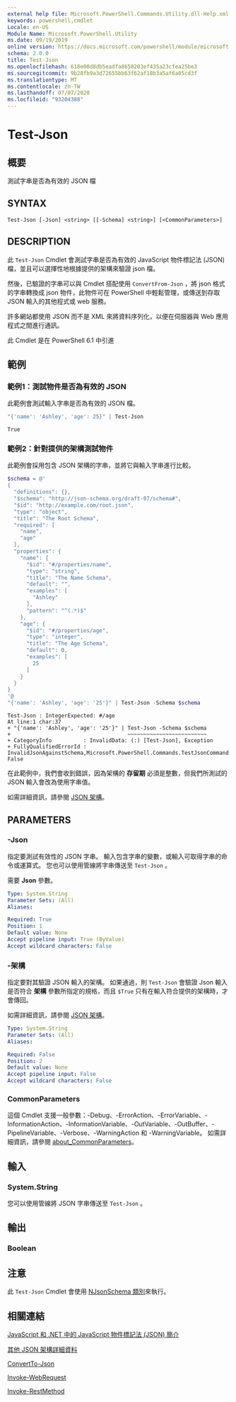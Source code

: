 ```yaml
---
external help file: Microsoft.PowerShell.Commands.Utility.dll-Help.xml
keywords: powershell,cmdlet
Locale: en-US
Module Name: Microsoft.PowerShell.Utility
ms.date: 09/19/2019
online version: https://docs.microsoft.com/powershell/module/microsoft.powershell.utility/test-json?view=powershell-6&WT.mc_id=ps-gethelp
schema: 2.0.0
title: Test-Json
ms.openlocfilehash: 618e00d8db5eadfa8658203ef435a23cfea25be3
ms.sourcegitcommit: 9b28fb9a3d72655bb63f62af18b3a5af6a05cd3f
ms.translationtype: MT
ms.contentlocale: zh-TW
ms.lasthandoff: 07/07/2020
ms.locfileid: "93204388"
---
```

# Test-Json

## 概要
測試字串是否為有效的 JSON 檔

## SYNTAX

```
Test-Json [-Json] <string> [[-Schema] <string>] [<CommonParameters>]
```

## DESCRIPTION

此 `Test-Json` Cmdlet 會測試字串是否為有效的 JavaScript 物件標記法 (JSON) 檔，並且可以選擇性地根據提供的架構來驗證 json 檔。

然後，已驗證的字串可以與 Cmdlet 搭配使用 `ConvertFrom-Json` ，將 json 格式的字串轉換成 json 物件，此物件可在 PowerShell 中輕鬆管理，或傳送到存取 JSON 輸入的其他程式或 web 服務。

許多網站都使用 JSON 而不是 XML 來將資料序列化，以便在伺服器與 Web 應用程式之間進行通訊。

此 Cmdlet 是在 PowerShell 6.1 中引進

## 範例

### 範例1：測試物件是否為有效的 JSON

此範例會測試輸入字串是否為有效的 JSON 檔。

```powershell
"{'name': 'Ashley', 'age': 25}" | Test-Json
```

```Output
True
```

### 範例2：針對提供的架構測試物件

此範例會採用包含 JSON 架構的字串，並將它與輸入字串進行比較。

```powershell
$schema = @'
{
  "definitions": {},
  "$schema": "http://json-schema.org/draft-07/schema#",
  "$id": "http://example.com/root.json",
  "type": "object",
  "title": "The Root Schema",
  "required": [
    "name",
    "age"
  ],
  "properties": {
    "name": {
      "$id": "#/properties/name",
      "type": "string",
      "title": "The Name Schema",
      "default": "",
      "examples": [
        "Ashley"
      ],
      "pattern": "^(.*)$"
    },
    "age": {
      "$id": "#/properties/age",
      "type": "integer",
      "title": "The Age Schema",
      "default": 0,
      "examples": [
        25
      ]
    }
  }
}
'@
"{'name': 'Ashley', 'age': '25'}" | Test-Json -Schema $schema
```

```Output
Test-Json : IntegerExpected: #/age
At line:1 char:37
+ "{'name': 'Ashley', 'age': '25'}" | Test-Json -Schema $schema
+                                     ~~~~~~~~~~~~~~~~~~~~~~~~~
+ CategoryInfo          : InvalidData: (:) [Test-Json], Exception
+ FullyQualifiedErrorId : InvalidJsonAgainstSchema,Microsoft.PowerShell.Commands.TestJsonCommand
False
```

在此範例中，我們會收到錯誤，因為架構的 **存留期** 必須是整數，但我們所測試的 JSON 輸入會改為使用字串值。

如需詳細資訊，請參閱 [JSON 架構](https://json-schema.org/)。

## PARAMETERS

### -Json

指定要測試有效性的 JSON 字串。 輸入包含字串的變數，或輸入可取得字串的命令或運算式。 您也可以使用管線將字串傳送至 `Test-Json` 。

需要 **Json** 參數。

```yaml
Type: System.String
Parameter Sets: (All)
Aliases:

Required: True
Position: 1
Default value: None
Accept pipeline input: True (ByValue)
Accept wildcard characters: False
```

### -架構

指定要對其驗證 JSON 輸入的架構。 如果通過，則 `Test-Json` 會驗證 Json 輸入是否符合 **架構** 參數所指定的規格，而且 `$True` 只有在輸入符合提供的架構時，才會傳回。

如需詳細資訊，請參閱 [JSON 架構](https://json-schema.org/)。

```yaml
Type: System.String
Parameter Sets: (All)
Aliases:

Required: False
Position: 2
Default value: None
Accept pipeline input: False
Accept wildcard characters: False
```

### CommonParameters

這個 Cmdlet 支援一般參數：-Debug、-ErrorAction、-ErrorVariable、-InformationAction、-InformationVariable、-OutVariable、-OutBuffer、-PipelineVariable、-Verbose、-WarningAction 和 -WarningVariable。 如需詳細資訊，請參閱 [about_CommonParameters](https://go.microsoft.com/fwlink/?LinkID=113216)。

## 輸入

### System.String

您可以使用管線將 JSON 字串傳送至 `Test-Json` 。

## 輸出

### Boolean

## 注意

此 `Test-Json` Cmdlet 會使用 [NJsonSchema 類別](https://github.com/RSuter/NJsonSchema)來執行。

## 相關連結

[JavaScript 和 .NET 中的 JavaScript 物件標記法 (JSON) 簡介](/previous-versions/dotnet/articles/bb299886(v=msdn.10))

[其他 JSON 架構詳細資料](https://json-schema.org/)

[ConvertTo-Json](ConvertTo-Json.md)

[Invoke-WebRequest](Invoke-WebRequest.md)

[Invoke-RestMethod](Invoke-RestMethod.md)
